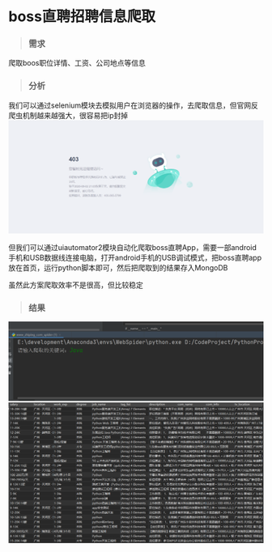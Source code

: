 # boss直聘招聘信息爬取

 > ### 需求
 爬取boos职位详情、工资、公司地点等信息


 > ### 分析
 我们可以通过selenium模块去模拟用户在浏览器的操作，去爬取信息，但官网反爬虫机制越来越强大，很容易把ip封掉
 ![error](./show_images/show1.png)

 但我们可以通过uiautomator2模块自动化爬取boss直聘App，需要一部android手机和USB数据线连接电脑，打开android手机的USB调试模式，把boss直聘app放在首页，运行python脚本即可，然后把爬取到的结果存入MongoDB

 虽然此方案爬取效率不是很高，但比较稳定

 > ### 结果
  ![show](./show_images/show3.png)
![show](./show_images/show2.png)
